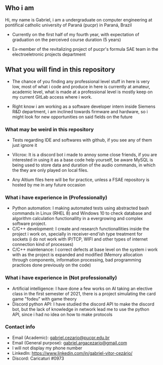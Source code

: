## Who i am

Hi, my name is Gabriel, i am a undergraduate on computer engineering at pontifical catholic university of Paraná (pucpr) in Paraná, Brazil

- Currently on the first half of my fourth year, with expectation of graduation on the perceived course duration (5 years)

- Ex-member of the revitalizing project of pucpr's formula SAE team in the electroeletronic projects department

## What you will find in this repository

- The chance of you finding any professional level stuff in here is very low, most of what i code and produce in here is currently at amateur, academic level, what is made at a professional level is mostly keep on my current GitLab access where i work.

- Right know i am working as a software developer intern inside Siemens R&D department, i am inclined towards firmware and hardware, so i might look for new opportunities on said fields on the future  

### What may be weird in this repository


- Tests regarding IDE and softwares with github, if you see any of them just ignore it

- Vilcrox: It is a discord bot i made to annoy some close friends, if you are interested in using it as a base code help yourself,
  be aware MySQL is being used to store data and duration of the audio commands, in which the they are only played on local files.

- Any Altium files here will be for practice, unless a FSAE repository is hosted by me in any future occasion

### What i have experience in (**Professionally**)

- Python automation: I making automated tests using abstracted bash commands in Linux (RHEL 8) and Windows 10 to check database and algorithm calculation functionallity in a evergrowing and complex software project.
- C/C++ development: I create and research functionallities inside the project i work on, specially in receiver-end'ish type treatment for sockets (i do not work with IP/TCP, WIFI and other types of internet connection kind of processes)
- C/C++ maintenance: I correct defects at base level on the system i work with as the project is expanded and modified (Memory allocation through components, information processing, bad programming practices done previously on the code)

### What i have experience in (**Not professionally**)

- Artificial intelligence: I have done a few works on AI taking an elective class in the first semester of 2021, there is a project simulating the card game "fodeu" with game 
  theory
- Discord python API: I have studied the discord API to make the discord bot, but the lack of knowledge in network lead me to use the python API, since i had no idea on how to
  make protocols

### Contact info
  - Email (Academic): gabriel.cezario@pucpr.edu.br
  - Email (General purpose): gabriel.argacezario@gmail.com
  - I will not display my phone number
  - LinkedIn: https://www.linkedin.com/in/gabriel-vitor-cezário/
  - Discord: Caricaturi #0973

